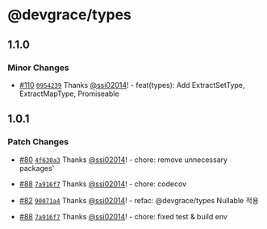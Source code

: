 # @devgrace/types

## 1.1.0

### Minor Changes

- [#110](https://github.com/Team-Grace/devgrace/pull/110) [`0954239`](https://github.com/Team-Grace/devgrace/commit/0954239c7dbe9b95dc5ae08de05a2546c8be3fe3) Thanks [@ssi02014](https://github.com/ssi02014)! - feat(types): Add ExtractSetType, ExtractMapType, Promiseable

## 1.0.1

### Patch Changes

- [#80](https://github.com/Team-Grace/devgrace/pull/80) [`4f630a3`](https://github.com/Team-Grace/devgrace/commit/4f630a343a15984732589a35d2a1d0d78e7bd19b) Thanks [@ssi02014](https://github.com/ssi02014)! - chore: remove unnecessary packages'

- [#88](https://github.com/Team-Grace/devgrace/pull/88) [`7a916f7`](https://github.com/Team-Grace/devgrace/commit/7a916f7a9ff9482462e0db2872013eedc06d35c6) Thanks [@ssi02014](https://github.com/ssi02014)! - chore: codecov

- [#82](https://github.com/Team-Grace/devgrace/pull/82) [`90071a4`](https://github.com/Team-Grace/devgrace/commit/90071a479e55f86aa2d19ab41a6e7e521b832499) Thanks [@ssi02014](https://github.com/ssi02014)! - refac: @devgrace/types Nullable 적용

- [#88](https://github.com/Team-Grace/devgrace/pull/88) [`7a916f7`](https://github.com/Team-Grace/devgrace/commit/7a916f7a9ff9482462e0db2872013eedc06d35c6) Thanks [@ssi02014](https://github.com/ssi02014)! - chore: fixed test & build env
